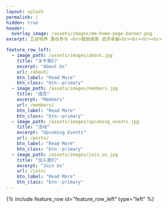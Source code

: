 ```yaml
---
layout: splash
permalink: /
hidden: true
header:
  overlay_image: /assets/images/mm-home-page-banner.png
excerpt: 立足培养 重在参与 <br>鼓励探索 追求卓越<br><br><br><br>

feature_row_left:
  - image_path: /assets/images/about.jpg
    title: "关于我们"
    excerpt: "About Us"
    url: /about/
    btn_label: "Read More"
    btn_class: "btn--primary"
  - image_path: /assets/images/members.jpg
    title: "成员"
    excerpt: "Members"
    url: /members/
    btn_label: "Read More"
    btn_class: "btn--primary"
  - image_path: /assets/images/upcoming_events.jpg
    title: "活动"
    excerpt: "Upcoming Events"
    url: /posts/
    btn_label: "Read More"
    btn_class: "btn--primary"
  - image_path: /assets/images/join_us.jpg
    title: "加入我们"
    excerpt: "Join Us"
    url: /join/
    btn_label: "Read More"
    btn_class: "btn--primary"
---
```


{% include feature_row id="feature_row_left" type="left" %}
